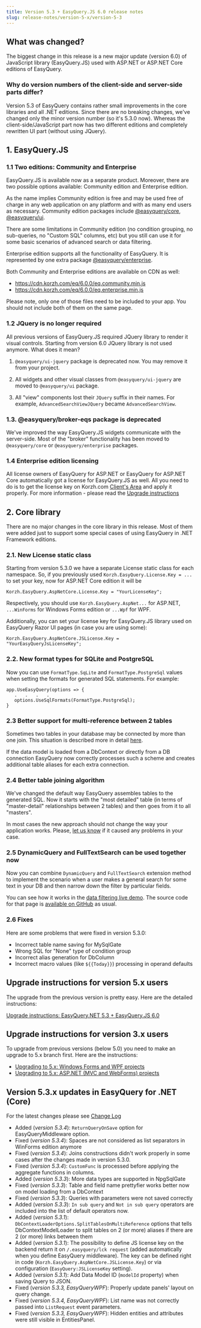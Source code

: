 ```yaml
---
title: Version 5.3 + EasyQuery.JS 6.0 release notes
slug: release-notes/version-5-x/version-5-3
---
```


## What was changed?

The biggest change in this release is a new major update (version 6.0) of JavaScript library (EasyQuery.JS) used with ASP.NET or ASP.NET Core editions of EasyQuery.  

### Why do version numbers of the client-side and server-side parts differ?

Version 5.3 of EasyQuery contains rather small improvements in the core libraries and all .NET editions. Since there are no breaking changes, we've changed only the minor version number (so it's 5.3.0 now). Whereas the client-side/JavaScript part now has two different editions and completely rewritten UI part (without using JQuery).  

## 1. EasyQuery.JS

### 1.1 Two editions: Community and Enterprise 

EasyQuery.JS is available now as a separate product. Moreover, there are two possible options available: Community edition and Enterprise edition. 

As the name implies Community edition is free and may be used free of charge in any web application on any platform and with as many end users as necessary. Community edition packages include [@easyquery/core](https://www.npmjs.com/package/@easyquery/core), [@easyquery/ui](https://www.npmjs.com/package/@easyquery/ui).

There are some limitations in Community edition (no condition grouping, no sub-queries, no "Custom SQL" columns, etc) but you still can use it for some basic scenarios of advanced search or data filtering. 

Enterprise edition supports all the functionality of EasyQuery. It is represented by one extra package [@easyquery/enterprise](https://www.npmjs.com/package/@easyquery/enterprise). 

Both Community and Enterprise editions are available on CDN as well:

* https://cdn.korzh.com/eq/6.0.0/eq.community.min.js
* https://cdn.korzh.com/eq/6.0.0/eq.enterprise.min.js

Please note, only one of those files need to be included to your app. You should not include both of them on the same page. 

### 1.2 JQuery is no longer required

All previous versions of EasyQuery.JS required JQuery library to render it visual controls. Starting from version 6.0 JQuery library is not used anymore. What does it mean?

1. `@easyquery/ui-jquery` package is deprecated now. 
You may remove it from your project. 

2. All widgets and other visual classes from `@easyquery/ui-jquery` are moved to `@easyquery/ui` package. 

3. All "view" components lost their  `JQuery` suffix in their names. For example, `AdvancedSearchViewJQuery` became `AdvancedSearchView`.

### 1.3. @easyquery/broker-eqs package is deprecated

We've improved the way EasyQuery.JS widgets communicate with the server-side. Most of the "broker" functionality has been moved to `@easyquery/core` or `@easyquery/enterprise` packages.

### 1.4 Enterprise edition licensing

All license owners of EasyQuery for ASP.NET or EasyQuery for ASP.NET Core automatically got a license for EasyQuery.JS as well. All you need to do is to get the license key on Korzh.com [Client's Area](https://korzh.com/account) and apply it properly. For more information - please read the [Upgrade instructions](//easyquery/docs/upgrade-instructions/net-5-3-js-6-0)  


## 2. Core library
There are no major changes in the core library in this release. Most of them were added just to support some special cases of using EasyQuery in .NET Framework editions.

### 2.1. New License static class

Starting from version 5.3.0 we have a separate License static class for each namespace. So, if you previously used `Korzh.EasyQuery.License.Key = ...` to set your key, now for ASP.NET Core edition it will be

```
Korzh.EasyQuery.AspNetCore.License.Key = "YourLicenseKey";
```

Respectively, you should use `Korzh.EasyQuery.AspNet...` for ASP.NET, `...WinForms` for Windows Forms edition or `...Wpf` for WPF.

Additionally, you can set your license key for EasyQuery.JS library used on EasyQuery Razor UI pages (in case you are using some):

```
Korzh.EasyQuery.AspNetCore.JSLicense.Key = "YourEasyQueryJsLicenseKey";
```

### 2.2. New format types for SQLite and PostgreSQL

Now you can use `FormatType.SqLite` and `FormatType.PostgreSql` values when setting the formats for generated SQL statements.
For example:

```
app.UseEasyQuery(options => {
   .   .   .   .
   options.UseSqlFormats(FormatType.PostgreSql);
}
```


### 2.3 Better support for multi-reference between 2 tables

Sometimes two tables in your database may be connected by more than one join. This situation is described more in detail [here](//easyquery/docs/data-model-editor/working-with-aliases). 

If the data model is loaded from a DbContext or directly from a DB connection EasyQuery now correctly processes such a scheme and creates additional table aliases for each extra connection.


### 2.4 Better table joining algorithm

We've changed the default way EasyQuery assembles tables to the generated SQL. Now it starts with the "most detailed" table (in terms of "master-detail" relationships between 2 tables) and then goes from it to all "masters". 

In most cases the new approach should not change the way your application works. Please, [let us know](https://korzh.com/support) if it caused any problems in your case.


### 2.5 DynamicQuery and FullTextSearch can be used together now

Now you can combine `DynamicQuery` and `FullTextSearch` extension method to implement the scenario when a user makes a general search for some text in your DB and then narrow down the filter by particular fields. 

You can see how it works in the [data filtering live demo](https://korzh.com/demo/easyquery-asp-net-core-razor/data-filtering). The source code for that page is [available on GitHub](https://github.com/easyquery/AspNetCoreSamples/blob/master/EqAspNetCoreDemo/Controllers/OrderController.cs) as usual.

### 2.6 Fixes

Here are some problems that were fixed in version 5.3.0:

* Incorrect table name saving for MySqlGate
* Wrong SQL for "None" type of condition group
* Incorrect alias generation for DbColumn
* Incorrect macro values (like `${{Today}}`) processing in operand defaults

## Upgrade instructions for version 5.x users

 The upgrade from the previous version is pretty easy. Here are the detailed instructions:
 
 [Upgrade instructions: EasyQuery.NET 5.3 + EasyQuery.JS 6.0](//easyquery/docs/upgrade-instructions/net-5-3-js-6-0)

## Upgrade instructions for version 3.x users

To upgrade from previous versions (below 5.0) you need to make an upgrade to 5.x branch first. Here are the instructions: 

* [Upgrading to 5.x: Windows Forms and WPF projects](//easyquery/docs/upgrade-instructions/net4-editions-from-3-x-to-5-x/winforms-and-wpf)
* [Upgrading to 5.x: ASP.NET (MVC and WebForms) projects](//easyquery/docs/upgrade-instructions/net-framework-3-x-to-5-x-/asp-net-mvc-webforms)


## Version 5.3.x updates in  EasyQuery for .NET (Core)
For the latest changes please see [Change Log](//easyquery/docs/changelog)

* Added (*version 5.3.4*): `ReturnQueryOnSave` option for EasyQueryMiddleware option.
* Fixed (*version 5.3.4*): Spaces are not considered as list separators in WinForms edition anymore
* Fixed (*version 5.3.4*): Joins constructions didn't work properly in some cases after the changes made in version 5.3.0.
* Fixed (*version 5.3.4*): `CustomFunc` is processed before applying the aggregate functions in columns.
* Added (*version 5.3.3*): More data types are supported in NpgSqlGate
* Fixed (*version 5.3.3*): Table and field name prettyfier works better now on model loading from a DbContext
* Fixed (*version 5.3.3*): Queries with parameters were not saved correctly
* Added (*version 5.3.3*): `In sub query` and `Not in sub query` operators are included into the list of default operators now.
* Added (*version 5.3.1*): `DbContextLoaderOptions.SplitTablesOnMultiReference` options that tells DbContextModelLoader to split tables on 2 (or more) aliases if there are 2 (or more) links between them
* Added (*version 5.3.1*): The possibility to define JS license key on the backend return it on `/.easyquery/lck request` (added automatically when you define EasyQuery middleware). The key can be defined right in code (`Korzh.EasyQuery.AspNetCore.JSLicense.Key`) or via configuration (`EasyQuery:JSLicenseKey` setting).
* Added (*version 5.3.1*): Add Data Model ID (`modelId` property) when saving Query to JSON.
* Fixed (*version 5.3.3, EasyQueryWPF*): Properly update panels' layout on query change.
* Fixed (*version 5.3.4, EasyQueryWPF*): List name was not correctly passed into `ListRequest` event parameters.
* Fixed (*version 5.3.3, EasyQueryWPF*): Hidden entities and attributes were still visible in EntitiesPanel.